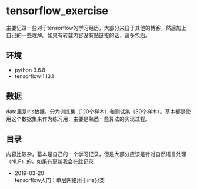 # tensorflow_exercise
主要记录一些对于tensorflow的学习经历，大部分来自于其他的博客，然后加上自己的一些理解。如果有转载内容没有贴链接的话，请多包涵。
## 环境
+ python  3.6.8
+ tensorflow  1.13.1
## 数据
data里是iris数据，分为训练集（120个样本）和测试集（30个样本）。基本都是使用这个数据集来作为练习用，主要是熟悉一些算法的实现过程。
## 目录
内容比较杂，基本是自己的一个学习记录，但是大部分应该是针对自然语言处理（NLP）的。如果有更新我会在此记录
+ 2019-03-20   
tensorflow入门：单层网络用于iris分类
